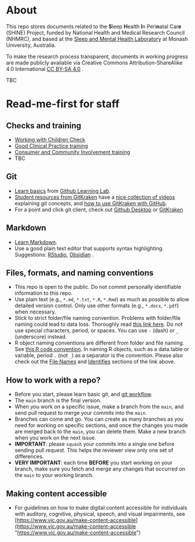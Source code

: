 # About
This repo stores documents related to the **S**leep **H**ealth **I**n Peri**n**atal Car**e** (SHINE) Project, funded by National Health and Medical Research Council (NHMRC), and based at the [Sleep and Mental Health Laboratory](https://www.monash.edu/turner-institute/bei-bei-lab) at Monash University, Australia. 

To make the research process transparent, documents in working progress are made publicly available via Creative Commons Attribution-ShareAlike 4.0 International [CC BY-SA 4.0](https://creativecommons.org/licenses/by-sa/4.0/) .

TBC

# Read-me-first for staff
## Checks and training
- [Working with Children Check](https://www.workingwithchildren.vic.gov.au)
- [Good Clinical Practice training](https://www.sbm.org/training/good-clinical-practice-for-social-and-behavioral-research-elearning-course)
- [Consumer and Community Involvement training](https://monashpartners.org.au/education-training-and-events/cci/)
- TBC

## Git
- [Learn basics](https://lab.github.com/githubtraining/introduction-to-github) from [Github Learning Lab](https://lab.github.com/). 
- [Student resources from GitKraken](https://www.gitkraken.com/resources/student-resources) have a [nice collection of videos](https://www.gitkraken.com/learn/git/tutorials) explaining git concepts, and [how to use GitKraken with GitHub](https://www.gitkraken.com/integrations/github).
- For a point and click git client, check out [Github Desktop](https://help.github.com/en/desktop/getting-started-with-github-desktop) or [GitKraken](https://www.gitkraken.com)

## Markdown
- [Learn Markdown](https://github.com/adam-p/markdown-here/wiki/Markdown-Cheatsheet).
- Use a good plain text editor that supports syntax highlighting. Suggestions: [RStudio](https://www.rstudio.com), [Obsidian](https://obsidian.md) . 

## Files, formats, and naming conventions
- This repo is open to the public. Do not commit personally identifiable information to this repo.
- Use plain text (e.g., `*.md`, `*.txt`, `*.R`, `*.Rmd`) as much as possible to allow detailed version control. Only use other formats (e.g., `*.docx`, `*.pdf`) when necessary.
- Stick to strict folder/file naming convention. Problems with folder/file naming could lead to data loss. Thoroughly read [this link here](https://library.stanford.edu/research/data-management-services/data-best-practices/best-practices-file-naming). Do not use special characters, period, or spaces. You can use `-` (dash) or `_` (underscore) instead.
- R object naming conventions are different from folder and file naming. See [this R code convention](https://google.github.io/styleguide/Rguide.xml). In naming R objects, such as a data.table or variable, period `.` (not `_`) as a separator is the convention. Please also check out the [File Names](https://google.github.io/styleguide/Rguide.xml#filenames) and [Identifies](https://google.github.io/styleguide/Rguide.xml#identifiers) sections of the link above.

## How to work with a repo?
- Before you start, please learn basic git, and [git workflow](https://guides.github.com/introduction/flow/).
- The `main` branch is the final version. 
- When you work on a specific issue, make a branch from the `main`, and send pull request to merge your commits into the `main`.
- Branches can come and go. You can create as many branches as you need for working on specific sections, and once the changes you made are merged back to the `main`, you can delete them. Make a new branch when you work on the next issue.
- **IMPORTANT**: please `squash` your commits into a single one before sending pull request. This helps the reviewer view only one set of differences.
- **VERY IMPORTANT**: each time **BEFORE** you start working on your branch, make sure you fetch and merge any changes that occurred on the `main` to your working branch.

## Making content accessible
- For guidelines on how to make digital content accessible for individuals with auditory, cognitive, physical, speech, and visual impairments, see [https://www.vic.gov.au/make-content-accessible](https://www.vic.gov.au/make-content-accessible "https://www.vic.gov.au/make-content-accessible")
